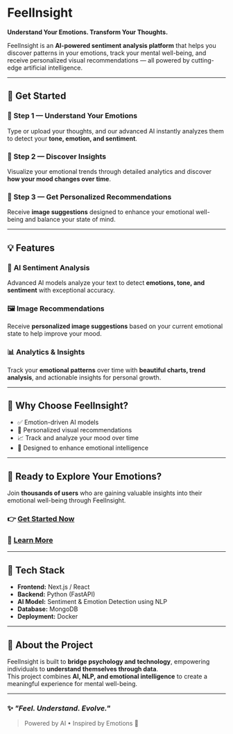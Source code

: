 #  FeelInsight

**Understand Your Emotions. Transform Your Thoughts.**

FeelInsight is an **AI-powered sentiment analysis platform** that helps you discover patterns in your emotions, track your mental well-being, and receive personalized visual recommendations — all powered by cutting-edge artificial intelligence.

---

## 🚀 Get Started

### 🔹 Step 1 — Understand Your Emotions
Type or upload your thoughts, and our advanced AI instantly analyzes them to detect your **tone, emotion, and sentiment**.

### 🔹 Step 2 — Discover Insights
Visualize your emotional trends through detailed analytics and discover **how your mood changes over time**.

### 🔹 Step 3 — Get Personalized Recommendations
Receive **image suggestions** designed to enhance your emotional well-being and balance your state of mind.

---

## 💡 Features

### 🧠 **AI Sentiment Analysis**
Advanced AI models analyze your text to detect **emotions, tone, and sentiment** with exceptional accuracy.

### 🖼️ **Image Recommendations**
Receive **personalized image suggestions** based on your current emotional state to help improve your mood.

### 📊 **Analytics & Insights**
Track your **emotional patterns** over time with **beautiful charts, trend analysis**, and actionable insights for personal growth.

---

## 🌟 Why Choose FeelInsight?

- ✅ Emotion-driven AI models  
- 🎯 Personalized visual recommendations  
- 📈 Track and analyze your mood over time  
- 🧘 Designed to enhance emotional intelligence  

---

## 💬 Ready to Explore Your Emotions?

Join **thousands of users** who are gaining valuable insights into their emotional well-being through FeelInsight.

### 👉 [Get Started Now](#)  
### 📘 [Learn More](#)

---

## 🧩 Tech Stack 

- **Frontend:** Next.js / React  
- **Backend:** Python (FastAPI)  
- **AI Model:** Sentiment & Emotion Detection using NLP  
- **Database:** MongoDB
- **Deployment:** Docker 

---

## 🧠 About the Project
FeelInsight is built to **bridge psychology and technology**, empowering individuals to **understand themselves through data**.  
This project combines **AI, NLP, and emotional intelligence** to create a meaningful experience for mental well-being.



---

### ✨ _"Feel. Understand. Evolve."_  
> Powered by AI • Inspired by Emotions 💙


